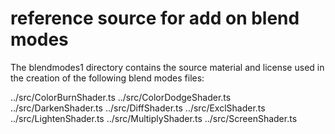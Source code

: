 # reference source for add on blend modes

The blendmodes1 directory contains the source material and license
used in the creation of the following blend modes files:

../src/ColorBurnShader.ts
../src/ColorDodgeShader.ts
../src/DarkenShader.ts
../src/DiffShader.ts
../src/ExclShader.ts
../src/LightenShader.ts
../src/MultiplyShader.ts
../src/ScreenShader.ts

